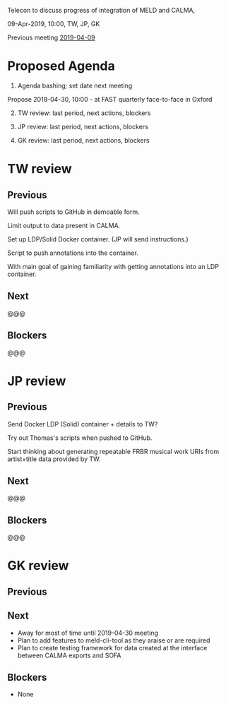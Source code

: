 Telecon to discuss progress of integration of MELD and CALMA, 

09-Apr-2019, 10:00, TW, JP, GK

Previous meeting [2019-04-09](https://github.com/oerc-music/meld-calma/blob/master/notes/planning/20190409-telecon.md)


# Proposed Agenda

1. Agenda bashing; set date next meeting

Propose 2019-04-30, 10:00 - at FAST quarterly face-to-face in Oxford

2. TW review: last period, next actions, blockers

3. JP review: last period, next actions, blockers

4. GK review: last period, next actions, blockers


# TW review

## Previous

<!--
Write various scripts to get a feel for the data model, etc.  Created simple annotations connecting a word to an etree track, and a simple LDP basic container structure for each artist.

Did this for all songs in etree to see how big it would be.  Looks like about 500Mb as Turtle?

(JP: initially, probably want to focus on a single artist.)

Coded in Python.
-->

Will push scripts to GitHub in demoable form.

Limit output to data present in CALMA.

Set up LDP/Solid Docker container.  (JP will send instructions.)

Script to push annotations into the container.

With main goal of gaining familiarity with getting annotations into an LDP container.

## Next

@@@

## Blockers

@@@

# JP review

## Previous

<!--
Mostly tidying up dockerization of Solid + documentation.

Some tidying up SOFA front-end.
-->

Send Docker LDP (Solid) container + details to TW?

Try out Thomas's scripts when pushed to GitHub.

Start thinking about generating repeatable FRBR musical work URIs from artist+title data provided by TW.

## Next

@@@

## Blockers

@@@

# GK review

## Previous

## Next

- Away for most of time until 2019-04-30 meeting
- Plan to add features to meld-cli-tool as they araise or are required
- Plan to create testing framework for data created at the interface between CALMA exports and SOFA

## Blockers

- None


